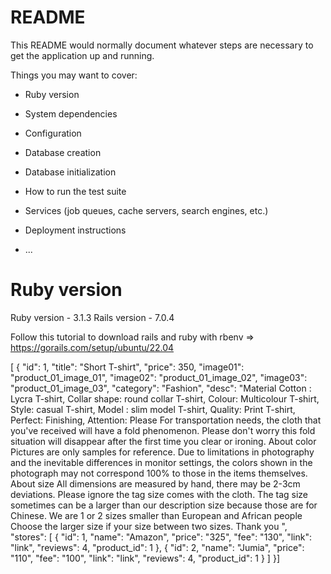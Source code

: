 # README

This README would normally document whatever steps are necessary to get the
application up and running.



Things you may want to cover:

* Ruby version

* System dependencies

* Configuration

* Database creation

* Database initialization

* How to run the test suite

* Services (job queues, cache servers, search engines, etc.)

* Deployment instructions

* ...

# Ruby version

Ruby version - 3.1.3
Rails version - 7.0.4

Follow this tutorial to download rails and ruby with rbenv => https://gorails.com/setup/ubuntu/22.04


[
  {
    "id": 1,
    "title": "Short T-shirt",
    "price": 350,
    "image01": "product_01_image_01",
    "image02": "product_01_image_02",
    "image03": "product_01_image_03",
    "category": "Fashion",
    "desc": "Material Cotton : Lycra T-shirt, Collar shape: round collar T-shirt, Colour: Multicolour T-shirt, Style: casual T-shirt, Model : slim model T-shirt, Quality: Print T-shirt, Perfect: Finishing, Attention: Please For transportation needs, the cloth that you've received will have a fold phenomenon. Please don't worry this fold situation will disappear after the first time you clear or ironing. About color Pictures are only samples for reference. Due to limitations in photography and the inevitable differences in monitor settings, the colors shown in the photograph may not correspond 100% to those in the items themselves. About size All dimensions are measured by hand, there may be 2-3cm deviations. Please ignore the tag size comes with the cloth. The tag size sometimes can be a larger than our description size because those are for Chinese. We are 1 or 2 sizes smaller than European and  African people Choose the larger size if your size between two sizes. Thank you ",
    "stores": [
      {
        "id": 1,
        "name": "Amazon",
        "price": "325",
        "fee": "130",
        "link": "link",
        "reviews": 4,
        "product_id": 1
      },
      {
        "id": 2,
        "name": "Jumia",
        "price": "110",
        "fee": "100",
        "link": "link",
        "reviews": 4,
        "product_id": 1
      }
    ]
  }]
